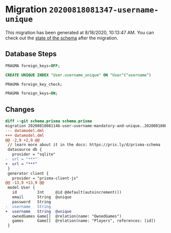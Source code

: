 # Migration `20200818081347-username-unique`

This migration has been generated at 8/18/2020, 10:13:47 AM.
You can check out the [state of the schema](./schema.prisma) after the migration.

## Database Steps

```sql
PRAGMA foreign_keys=OFF;

CREATE UNIQUE INDEX "User.username_unique" ON "User"("username")

PRAGMA foreign_key_check;

PRAGMA foreign_keys=ON;
```

## Changes

```diff
diff --git schema.prisma schema.prisma
migration 20200818081146-user-username-mandatory-and-unique..20200818081347-username-unique
--- datamodel.dml
+++ datamodel.dml
@@ -2,9 +2,9 @@
 // learn more about it in the docs: https://pris.ly/d/prisma-schema
 datasource db {
   provider = "sqlite"
-  url = "***"
+  url = "***"
 }
 generator client {
   provider = "prisma-client-js"
@@ -13,9 +13,9 @@
 model User {
   id         Int     @id @default(autoincrement())
   email      String  @unique
   password   String
-  username   String
+  username   String  @unique
   ownedGames Game[]  @relation(name: "OwnedGames")
   games      Game[]  @relation(name: "Players", references: [id])
 }
```


